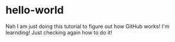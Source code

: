 # hello-world
Nah
I am just doing this tutorial to figure out how GitHub works! I'm learnding!
Just checking again how to do it!
